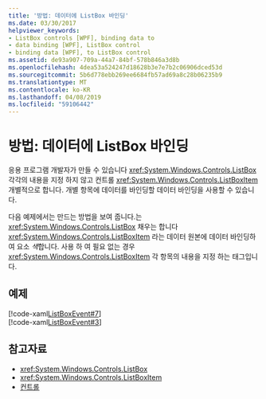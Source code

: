 ```yaml
---
title: '방법: 데이터에 ListBox 바인딩'
ms.date: 03/30/2017
helpviewer_keywords:
- ListBox controls [WPF], binding data to
- data binding [WPF], ListBox control
- binding data [WPF], to ListBox control
ms.assetid: de93a907-709a-44a7-84bf-578b846a3d8b
ms.openlocfilehash: 4dea53a524247d18628b3e7e7b2c06906dced53d
ms.sourcegitcommit: 5b6d778ebb269ee6684fb57ad69a8c28b06235b9
ms.translationtype: MT
ms.contentlocale: ko-KR
ms.lasthandoff: 04/08/2019
ms.locfileid: "59106442"
---
```

# <a name="how-to-bind-a-listbox-to-data"></a>방법: 데이터에 ListBox 바인딩
응용 프로그램 개발자가 만들 수 있습니다 <xref:System.Windows.Controls.ListBox> 각각의 내용을 지정 하지 않고 컨트롤 <xref:System.Windows.Controls.ListBoxItem> 개별적으로 합니다. 개별 항목에 데이터를 바인딩할 데이터 바인딩을 사용할 수 있습니다.  
  
 다음 예제에서는 만드는 방법을 보여 줍니다.는 <xref:System.Windows.Controls.ListBox> 채우는 합니다 <xref:System.Windows.Controls.ListBoxItem> 라는 데이터 원본에 데이터 바인딩하여 요소 *색*합니다. 사용 하 여 필요 없는 경우 <xref:System.Windows.Controls.ListBoxItem> 각 항목의 내용을 지정 하는 태그입니다.  
  
## <a name="example"></a>예제  
 [!code-xaml[ListBoxEvent#7](~/samples/snippets/csharp/VS_Snippets_Wpf/ListBoxEvent/CSharp/Pane1.xaml#7)]  
[!code-xaml[ListBoxEvent#3](~/samples/snippets/csharp/VS_Snippets_Wpf/ListBoxEvent/CSharp/Pane1.xaml#3)]  
  
## <a name="see-also"></a>참고자료

- <xref:System.Windows.Controls.ListBox>
- <xref:System.Windows.Controls.ListBoxItem>
- [컨트롤](../advanced/optimizing-performance-controls.md)
